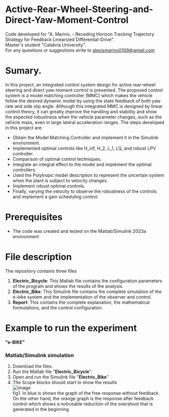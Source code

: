 # Active-Rear-Wheel-Steering-and-Direct-Yaw-Moment-Control

Code developed for "A. Marino, - Receding Horizon Tracking Trajectory Strategy for Feedback Linearized Differential-Drive".  
Master's student "Calabria University".  
For any questions or suggestions write to alexismarino0109@gmail.com  

# Sumary.

In this project, an integrated control system design for active rear-wheel steering and direct yaw moment control is presented. The proposed control system is a model matching controller (MMC) which makes the vehicle follow the desired dynamic model by using the state feedback of both yaw rate and side slip angle. Although this integrated MMC is designed by linear control theory, it can greatly improve the handling and stability and show the expected robustness when the vehicle parameter changes, such as the vehicle mass, even in large lateral acceleration ranges. The steps developed in this project are:  
- Obtain the Model Matching Controller and implement it in the Simulink environment.  
- Implemented optimal controls like H_inf, H_2, L_1, LQ, and robust LPV controller.  
- Comparison of optimal control techniques.  
- Integrate an integral effect to the model and implement the optimal controllers.  
- Used the Polytropic model description to represent the uncertain system when the plant is subject to velocity changes.  
- Implement robust optimal controls.
- Finally, varying the velocity to observe the robustness of the controls and implement a gain scheduling control.  

  
# Prerequisites
- The code was created and tested on the Matlab/Simulink 2023a environment

# File description
The repository contains three files
1. **Electric_Bicycle**: This Matlab file contains the configuration parameters of the program and shows the results of the analysis.
2. **Electric_Bike**: This Simulink file contains the complete simulation of the e-bike system and the implementation of the observer and control.
3. **Report**: This contains the complete explanation, the mathematical formulations, and the control configuration.


# Example to run the experiment  
**"e-BIKE"**
### Matlab/Simulink simulation 
1. Download the files. 
2. Run the Matlab file "**Electric_Bicycle**".
3. Open and run the Simulink file "**Electric_Bike**"
4. The Scope blocks should start to show the results  
![image](https://github.com/fercho-0109/Dynamic-system-analysis-of-a-e-Bike-/assets/40362695/38b221e3-3071-4afd-bd2a-a567903d0a51)  
fig1. In blue is shown the graph of the free response without feedback. On the other hand, the orange graph is the response after feedback control which shows a noticeable reduction of the overshoot that is generated in the beginning


